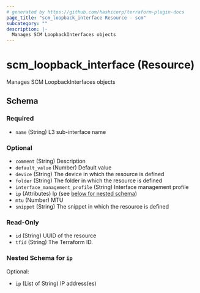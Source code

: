 ```yaml
---
# generated by https://github.com/hashicorp/terraform-plugin-docs
page_title: "scm_loopback_interface Resource - scm"
subcategory: ""
description: |-
  Manages SCM LoopbackInterfaces objects
---
```


# scm_loopback_interface (Resource)

Manages SCM LoopbackInterfaces objects



<!-- schema generated by tfplugindocs -->
## Schema

### Required

- `name` (String) L3 sub-interface name

### Optional

- `comment` (String) Description
- `default_value` (Number) Default value
- `device` (String) The device in which the resource is defined
- `folder` (String) The folder in which the resource is defined
- `interface_management_profile` (String) Interface management profile
- `ip` (Attributes) Ip (see [below for nested schema](#nestedatt--ip))
- `mtu` (Number) MTU
- `snippet` (String) The snippet in which the resource is defined

### Read-Only

- `id` (String) UUID of the resource
- `tfid` (String) The Terraform ID.

<a id="nestedatt--ip"></a>
### Nested Schema for `ip`

Optional:

- `ip` (List of String) IP address(es)
